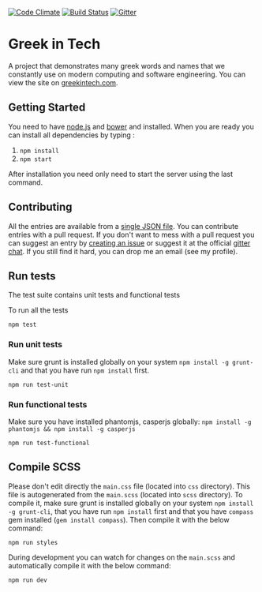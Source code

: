 [![Code Climate](https://codeclimate.com/github/tsevdos/greek-in-tech/badges/gpa.svg)](https://codeclimate.com/github/tsevdos/greek-in-tech)
[![Build Status](https://api.travis-ci.org/tsevdos/greek-in-tech.svg?branch=gh-pages)](https://travis-ci.org/tsevdos/greek-in-tech)
[![Gitter](https://badges.gitter.im/tsevdos/greek-in-tech.svg)](https://gitter.im/tsevdos/greek-in-tech?utm_source=badge&utm_medium=badge&utm_campaign=pr-badge)

# Greek in Tech
A project that demonstrates many greek words and names that we constantly use on modern computing and software engineering. You can view the site on [greekintech.com](http://greekintech.com/).

## Getting Started
You need to have [node.js](https://nodejs.org/) and [bower](http://bower.io/) and installed. When you are ready you can install all dependencies by typing :

1. `npm install`
2. `npm start`

After installation you need only need to start the server using the last command.

## Contributing
All the entries are available from a [single JSON file](https://github.com/tsevdos/greek-in-tech/blob/master/js/app/data/entries.json). You can contribute entries with a pull request. If you don't want to mess with a pull request you can suggest an entry by [creating an issue](https://github.com/tsevdos/greek-in-tech/issues) or suggest it at the official [gitter chat](https://gitter.im/tsevdos/greek-in-tech). If you still find it hard, you can drop me an email (see my profile).

## Run tests
The test suite contains unit tests and functional tests

To run all the tests

```
npm test
```

### Run unit tests
Make sure grunt is installed globally on your system `npm install -g grunt-cli` and that you have run `npm install` first.

```
npm run test-unit
```

### Run functional tests
Make sure you have installed phantomjs, casperjs globally: `npm install -g phantomjs && npm install -g casperjs`

```
npm run test-functional
```

## Compile SCSS
Please don't edit directly the `main.css` file (located into `css` directory). This file is autogenerated from the `main.scss` (located into `scss` directory). To compile it, make sure grunt is installed globally on your system `npm install -g grunt-cli`, that you have run `npm install` first and that you have `compass` gem installed (`gem install compass`). Then compile it with the below command:

```
npm run styles
```

During development you can watch for changes on the `main.scss` and automatically compile it with the below command:

```
npm run dev
```
